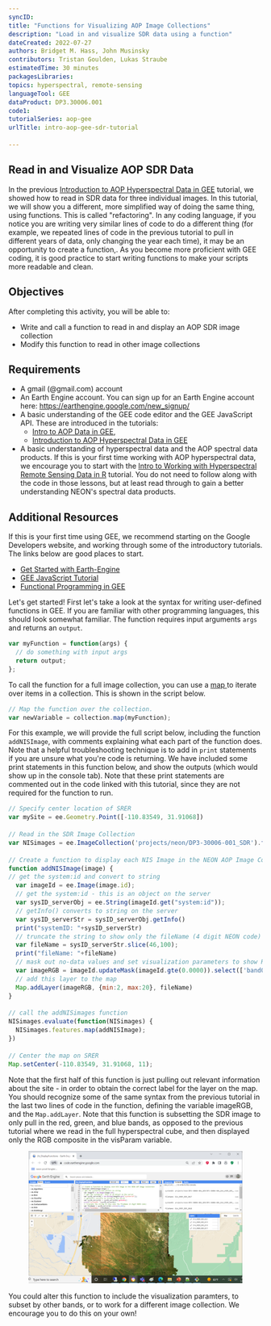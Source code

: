 ```yaml
---
syncID: 
title: "Functions for Visualizing AOP Image Collections"
description: "Load in and visualize SDR data using a function"
dateCreated: 2022-07-27
authors: Bridget M. Hass, John Musinsky
contributors: Tristan Goulden, Lukas Straube
estimatedTime: 30 minutes
packagesLibraries: 
topics: hyperspectral, remote-sensing
languageTool: GEE
dataProduct: DP3.30006.001
code1: 
tutorialSeries: aop-gee
urlTitle: intro-aop-gee-sdr-tutorial

---
```

## Read in and Visualize AOP SDR Data

In the previous <a href="https://www.neonscience.org/resources/learning-hub/tutorials/intro-aop-gee-sdr-tutorial" target="_blank">Introduction to AOP Hyperspectral Data in GEE</a> tutorial, we showed how to read in SDR data for three individual images. In this tutorial, we will show you a different, more simplified way of doing the same thing, using functions. This is called "refactoring". In any coding language, if you notice you are writing very similar lines of code to do a different thing (for example, we repeated lines of code in the previous tutorial to pull in different years of data, only changing the year each time), it may be an opportunity to create a function,. As you become more proficient with GEE coding, it is good practice to start writing functions to make your scripts more readable and clean. 

<div id="ds-objectives" markdown="1">

## Objectives
After completing this activity, you will be able to:
- Write and call a function to read in and display an AOP SDR image collection
- Modify this function to read in other image collections

## Requirements
 * A gmail (@gmail.com) account
 * An Earth Engine account. You can sign up for an Earth Engine account here: https://earthengine.google.com/new_signup/
 * A basic understanding of the GEE code editor and the GEE JavaScript API. These are introduced in the tutorials:
    * <a href="https://www.neonscience.org/resources/learning-hub/tutorials/intro-aop-gee-tutorial" target="_blank">Intro to AOP Data in GEE</a>,
    * <a href="https://www.neonscience.org/resources/learning-hub/tutorials/intro-aop-gee-sdr-tutorial" target="_blank">Introduction to AOP Hyperspectral Data in GEE</a>
 * A basic understanding of hyperspectral data and the AOP spectral data products. If this is your first time working with AOP hyperspectral data, we encourage you to start with the <a href="https://www.neonscience.org/resources/learning-hub/tutorials/hsi-hdf5-r" target="_blank">Intro to Working with Hyperspectral Remote Sensing Data in R</a> tutorial. You do not need to follow along with the code in those lessons, but at least read through to gain a better understanding NEON's spectral data products.

## Additional Resources
If this is your first time using GEE, we recommend starting on the Google Developers website, and working through some of the introductory tutorials. The links below are good places to start.
 * <a href="https://developers.google.com/earth-engine/guides/getstarted" target="_blank"> Get Started with Earth-Engine </a>
 * <a href="https://developers.google.com/earth-engine/tutorials/tutorial_js_01" target="_blank"> GEE JavaScript Tutorial </a>
 * <a href="https://developers.google.com/earth-engine/tutorials/tutorial_js_03" target="_blank"> Functional Programming in GEE </a>

</div>

Let's get started! First let's take a look at the syntax for writing user-defined functions in GEE. If you are familiar with other programming languages, this should look somewhat familiar. The function requires input arguments `args` and returns an `output`.

```javascript
var myFunction = function(args) {
  // do something with input args
  return output;
};
```

To call the function for a full image collection, you can use a <a href="https://developers.google.com/earth-engine/guides/getstarted#mapping-what-to-do-instead-of-a-for-loop"> map </a> to iterate over items in a collection. This is shown in the script below.

```javascript
// Map the function over the collection.
var newVariable = collection.map(myFunction);
```

For this example, we will provide the full script below, including the function `addNISImage`, with comments explaining what each part of the function does. Note that a helpful troubleshooting technique is to add in `print` statements if you are unsure what you're code is returning. We have included some print statements in this function below, and show the outputs (which would show up in the console tab). Note that these print statements are commented out in the code linked with this tutorial, since they are not required for the function to run.

```javascript
// Specify center location of SRER
var mySite = ee.Geometry.Point([-110.83549, 31.91068])

// Read in the SDR Image Collection
var NISimages = ee.ImageCollection('projects/neon/DP3-30006-001_SDR').filterBounds(mySite)

// Create a function to display each NIS Image in the NEON AOP Image Collection
function addNISImage(image) { 
// get the system:id and convert to string
  var imageId = ee.Image(image.id);
  // get the system:id - this is an object on the server
  var sysID_serverObj = ee.String(imageId.get("system:id"));
  // getInfo() converts to string on the server
  var sysID_serverStr = sysID_serverObj.getInfo()
  print("systemID: "+sysID_serverStr)
  // truncate the string to show only the fileName (4 digit NEON code)
  var fileName = sysID_serverStr.slice(46,100); 
  print("fileName: "+fileName)
  // mask out no-data values and set visualization parameters to show RGB composite
  var imageRGB = imageId.updateMask(imageId.gte(0.0000)).select(['band053', 'band035', 'band019']);
  // add this layer to the map
  Map.addLayer(imageRGB, {min:2, max:20}, fileName)
}

// call the addNISimages function
NISimages.evaluate(function(NISimages) {
  NISimages.features.map(addNISImage);
})

// Center the map on SRER
Map.setCenter(-110.83549, 31.91068, 11);
```

Note that the first half of this function is just pulling out relevant information about the site - in order to obtain the correct label for the layer on the map. You should recognize some of the same syntax from the previous tutorial in the last two lines of code in the function, defining the variable imageRGB, and the `Map.addLayer`. Note that this function is subsetting the SDR image to only pull in the red, green, and blue bands, as opposed to the previous tutorial where we read in the full hyperspectral cube, and then displayed only the RGB composite in the visParam variable. 

<figure>
	<a href="https://raw.githubusercontent.com/NEONScience/NEON-Data-Skills/main/graphics/aop-gee/2b_sdr_viz_functions/srer_screenshot.png">
	<img src="https://raw.githubusercontent.com/NEONScience/NEON-Data-Skills/main/graphics/aop-gee/2b_sdr_viz_functions/srer_screenshot.png" alt="SRER viz function screenshot"></a>
</figure>

You could alter this function to include the visualization paramters, to subset by other bands, or to work for a different image collection. We encourage you to do this on your own!
